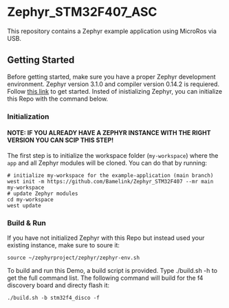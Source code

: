 # Zephyr_STM32F407_ASC

This repository contains a Zephyr example application using MicroRos via USB.

## Getting Started

Before getting started, make sure you have a proper Zephyr development
environment. Zephyr version 3.1.0 and compiler version 0.14.2 is requiered.
Follow [this link](https://docs.zephyrproject.org/3.1.0/develop/getting_started/index.html) to get started. Insted of inistializing Zephyr, you can initialize this Repo with the command below.

### Initialization
#### NOTE: IF YOU ALREADY HAVE A ZEPHYR INSTANCE WITH THE RIGHT VERSION YOU CAN SCIP THIS STEP!
The first step is to initialize the workspace folder (``my-workspace``) where
the ``app`` and all Zephyr modules will be cloned. You can do
that by running:

```shell
# initialize my-workspace for the example-application (main branch)
west init -m https://github.com/Bamelink/Zephyr_STM32F407 --mr main my-workspace
# update Zephyr modules
cd my-workspace
west update
```

### Build & Run
If you have not initialized Zephyr with this Repo but instead used your existing instance, make sure to soure it:
```shell
source ~/zephyrproject/zephyr/zephyr-env.sh
```

To build and run this Demo, a build script is provided. Type ./build.sh -h to get the full command list. The following command will build for the f4 discovery board and directy flash it:

```shell
./build.sh -b stm32f4_disco -f
```